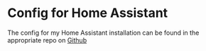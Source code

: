 # Config for Home Assistant

The config for my Home Assistant installation can be found in the appropriate repo on [Github](https://github.com/aleksanderbl29/homeassistant-config)